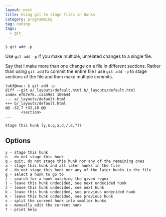 ```yaml
---
layout: post
title: Using git to stage files in hunks
category: programming
tag: coding
tags:
  - git
---
```


    $ git add -p


Use `git add -p` if you make multiple, unrelated changes to a single file. 

Say that I make more than one change on a file in different sections. Rather than using ``` git add ``` to commit the entire file I use ``` git add -p ``` to stage sections of the file and then make multiple commits.

    luk3@mac: $ git add -p
    diff --git a/_layouts/default.html b/_layouts/default.html
    index ef67e76..ca34967 100644
    --- a/_layouts/default.html
    +++ b/_layouts/default.html
    @@ -32,7 +32,10 @@
           <section>
    ...

    Stage this hunk [y,n,q,a,d,/,e,?]? 

## Options

    y - stage this hunk
    n - do not stage this hunk
    q - quit; do not stage this hunk nor any of the remaining ones
    a - stage this hunk and all later hunks in the file
    d - do not stage this hunk nor any of the later hunks in the file
    g - select a hunk to go to
    / - search for a hunk matching the given regex
    j - leave this hunk undecided, see next undecided hunk
    J - leave this hunk undecided, see next hunk
    k - leave this hunk undecided, see previous undecided hunk
    K - leave this hunk undecided, see previous hunk
    s - split the current hunk into smaller hunks
    e - manually edit the current hunk
    ? - print help


